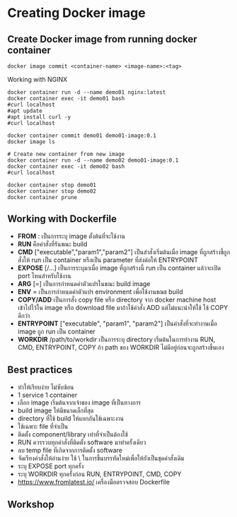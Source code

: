 # Creating Docker image

## Create Docker image from running docker container

```
docker image commit <container-name> <image-name>:<tag>
```

Working with NGINX
```
docker container run -d --name demo01 nginx:latest
docker container exec -it demo01 bash
#curl localhost
#apt update
#apt install curl -y
#curl localhost

docker container commit demo01 demo01-image:0.1
docker image ls

# Create new container from new image
docker container run -d --name demo02 demo01-image:0.1
docker container exec -it demo02 bash
#curl localhost

docker container stop demo01
docker container stop demo02
docker container prune
```

## Working with Dockerfile 
* **FROM** <image>:<tag> เป็นการระบุ image ตั้งต้นที่จะใช้งาน
* **RUN** <shell command> คือคำสั่งที่รันขณะ build
* **CMD** ["executable","param1","param2"] เป็นสำสั่งเริ่มต้นเมื่อ image ที่ถูกสร้างขึ้ถูกสั่งให้ run เป็น container หรือเป็น parameter ที่ส่งต่อให้ ENTRYPOINT
* **EXPOSE** <port> [<port>/<protocol>...] เป็นการระบุมาเมื่อ image ที่ถูกสร้างนี้ run เป็น container แล้วจะเปิด port ไหนสำหรับใช้งาน
* **ARG** <name>[=<default value>] เป็นการกำหนดค่าตัวแปรในขณะ build image
* **ENV** <key>=<value> เป็นการกำหนดค่าตัวแปร environment เพื่อใช้งานขณธ build
* **COPY/ADD** <source> <destination> เป็นการสั่ง copy file หรือ directory จาก docker machine host เข้าไปไว้ใน image หรือ download file มาถ้าใช้คำสั่ง ADD แต่ไม่แนะนำให้ใช้ ใช้ COPY ดีกว่า
* **ENTRYPOINT** ["executable", "param1", "param2"] เป็นคำสั่งที่จะทำงานเมื่อ image ถูก run เป็น container
* **WORKDIR** /path/to/workdir เป็นการระบุ directory เริ่มต้นในการทำงาน RUN, CMD, ENTRYPOINT, COPY ถ้า path ของ WORKDIR ไม่มีอยู่ก่อนจะถูกสร้างขึ้นเอง

## Best practices
* ทำให้เรียบง่าย ไม่ซับซ้อน
* 1 service 1 container
* เลือก image เริ่มต้นจากเจ้าของ image ที่เป็นทางการ
* build image ให้มีขนาดเล็กที่สุด
* directory ที่ใช้ build ให้แยกกันใช้เฉพาะงาน
* ใช้เฉพาะ file ที่จำเป็น
* ติดตั้ง component/library เท่าที่จำเป็นต้องใช้
* RUN ควรรวบทุกคำสั่งที่ติดตั้ง software มาทำครั้งเดียว
* ลบ temp file ที่เกิดจากการติดตั้ง software
* จัดเรียงคำสั่งให้อ่านง่าย ใช้ \ ในการขึ้นบรรทัดใหม่เพื่อให้ยังเป็นชุดคำสั่งเดิม
* ระบุ EXPOSE port ทุกครั้ง
* ระบุ WORKDIR ทุกครั้งก่อน RUN, ENTRYPOINT, CMD, COPY
* https://www.fromlatest.io/ เครื่องมือตรวจสอบ Dockerfile

## Workshop
```

```
